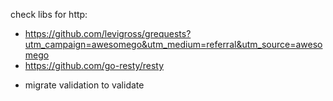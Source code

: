 check libs for http: 
  * https://github.com/levigross/grequests?utm_campaign=awesomego&utm_medium=referral&utm_source=awesomego
  * https://github.com/go-resty/resty

- migrate validation to validate